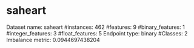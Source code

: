 # saheart
Dataset name: saheart
#instances: 462
#features: 9
  #binary_features: 1
  #integer_features: 3
  #float_features: 5
Endpoint type: binary
#Classes: 2
Imbalance metric: 0.0944697438204
